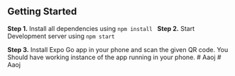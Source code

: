 ## Getting Started

**Step 1.** Install all dependencies using
`npm install `
**Step 2.** Start Development server using
`npm start`

**Step 3.** Install Expo Go app in your phone and scan the given QR code.
You Should have working instance of the app running in your phone.
#   A a o j  
 #   A a o j  
 